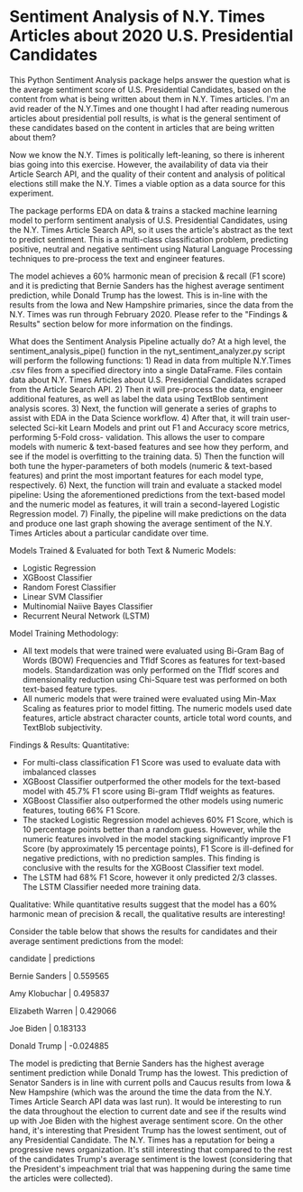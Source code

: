 # Sentiment Analysis of N.Y. Times Articles about 2020 U.S. Presidential Candidates

This Python Sentiment Analysis package helps answer the question what is the average sentiment score of U.S. Presidential Candidates, based on the content from what is being written about them in N.Y. Times articles.  I'm an avid reader of the N.Y.Times and one thought I had after reading numerous articles about presidential poll results, is what is the general sentiment of these candidates based on the content in articles that are being written about them?

Now we know the N.Y. Times is politically left-leaning, so there is inherent bias going into this exercise.  However, the availability of data via their Article Search API, and the quality of their content and analysis of political elections still make the N.Y. Times a viable option as a data source for this experiment.

The package performs EDA on data & trains a stacked machine learning model to perform sentiment analysis of U.S. Presidential Candidates, 
using the N.Y. Times Article Search API, so it uses the article's abstract as the text to predict sentiment.  This is a multi-class classification problem, predicting positive, neutral and negative sentiment using Natural Language Processing techniques to pre-process the text and engineer features.

The model achieves a 60% harmonic mean of precision & recall (F1 score) and it is predicting that Bernie Sanders has the highest average sentiment prediction, while Donald Trump has the lowest. This is in-line with the results from the Iowa and New Hampshire primaries, since the data from the N.Y. Times was run through February 2020.  Please refer to the "Findings & Results" section below for more information on the findings.

What does the Sentiment Analysis Pipeline actually do?
At a high level, the sentiment_analysis_pipe() function in the nyt_sentiment_analyzer.py script will perform the following functions:
    1) Read in data from multiple N.Y.Times .csv files from a specified directory into a single DataFrame. Files contain data about N.Y.        Times Articles about U.S. Presidential Candidates scraped from the Article Search API. 
    2) Then it will pre-process the data, engineer additional features, as well as label the data using TextBlob sentiment analysis     scores.
    3) Next, the function will generate a series of graphs to assist with EDA in the Data Science workflow.
    4) After that, it will train user-selected Sci-kit Learn Models and print out F1 and Accuracy score metrics, performing 5-Fold cross-        validation. This allows the user to compare models with numeric & text-based features and see how they perform, and see if the model is overfitting to the training data.
    5) Then the function will both tune the hyper-parameters of both models (numeric & text-based features) and print the most important        features for each model type, respectively.
    6) Next, the function will train and evaluate a stacked model pipeline: 
        Using the aforementioned predictions from the text-based model and the numeric model as features, it will train a second-layered         Logistic Regression model.
    7) Finally, the pipeline will make predictions on the data and produce one last graph showing the average sentiment of the N.Y. Times        Articles about a particular candidate over time.

Models Trained & Evaluated for both Text & Numeric Models:
- Logistic Regression
- XGBoost Classifier
- Random Forest Classifier
- Linear SVM Classifier
- Multinomial Naiive Bayes Classifier
- Recurrent Neural Network (LSTM)

Model Training Methodology:
- All text models that were trained were evaluated using Bi-Gram Bag of Words (BOW) Frequencies and TfIdf Scores as features for text-based models. 
    Standardization was only performed on the TfIdf scores and dimensionality reduction using Chi-Square test was performed on both text-based feature types.
- All numeric models that were trained were evaluated using Min-Max Scaling as features prior to model fitting. 
    The numeric models used date features, article abstract character counts, article total word counts, and TextBlob subjectivity. 

Findings & Results:
Quantitative:
- For multi-class classification F1 Score was used to evaluate data with imbalanced classes   
- XGBoost Classifier outperformed the other models for the text-based model with 45.7% F1 score using Bi-gram TfIdf weights as features.   
- XGBoost Classifier also outperformed the other models using numeric features, touting 66% F1 Score.       
- The stacked Logistic Regression model achieves 60% F1 Score, which is 10 percentage points better than a random guess. 
    However, while the numeric features involved in the model stacking significantly improve F1 Score (by approximately 15 percentage points), 
    F1 Score is ill-defined for negative predictions, with no prediction samples. 
    This finding is conclusive with the results for the XGBoost Classifier text model.
- The LSTM had 68% F1 Score, however it only predicted 2/3 classes.  The LSTM Classifier needed more training data.
     
Qualitative:
While quantitative results suggest that the model has a 60% harmonic mean of precision & recall, the qualitative results are interesting!

Consider the table below that shows the results for candidates and their average sentiment predictions from the model:  

candidate         | predictions

Bernie Sanders    | 0.559565 

Amy Klobuchar     | 0.495837 

Elizabeth Warren  | 0.429066 

Joe Biden         | 0.183133 

Donald Trump      | -0.024885
 
The model is predicting that Bernie Sanders has the highest average sentiment prediction while Donald Trump has the lowest.
This prediction of Senator Sanders is in line with current polls and Caucus results from Iowa & New Hampshire (which was the around the time the data from the N.Y. Times Article Search API data was last run). It would be interesting to run the data throughout the election to current date and see if the results wind up with Joe Biden with the highest average sentiment score. 
On the other hand, it's interesting that President Trump has the lowest sentiment, out of any Presidential Candidate.
The N.Y. Times has a reputation for being a progressive news organization. It's still interesting that compared to the rest of the candidates Trump's average sentiment is the lowest (considering that the President's impeachment trial that was happening during the same time the articles were collected).
